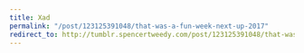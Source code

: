 ```yaml
---
title: Xad
permalink: "/post/123125391048/that-was-a-fun-week-next-up-2017"
redirect_to: http://tumblr.spencertweedy.com/post/123125391048/that-was-a-fun-week-next-up-2017
---
```


